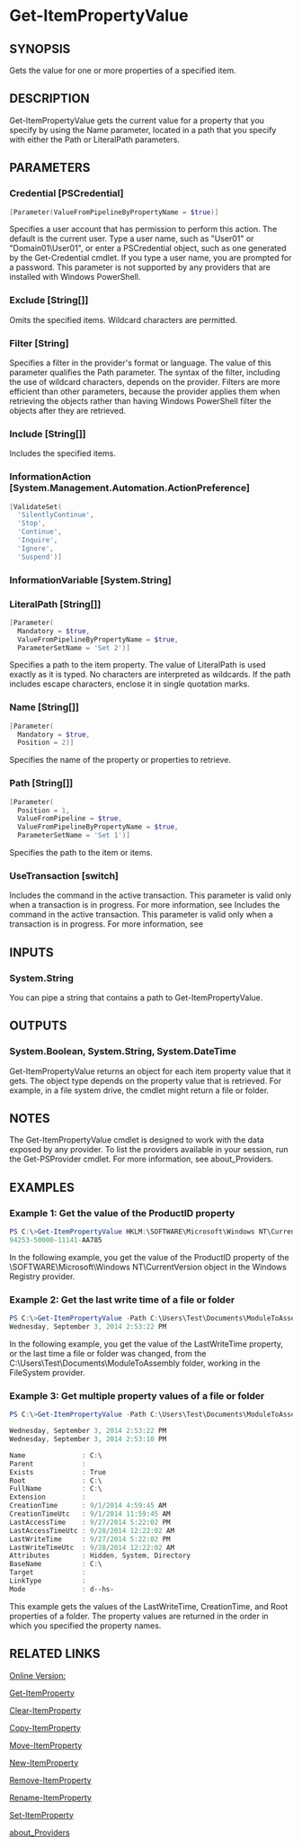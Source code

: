 ﻿# Get-ItemPropertyValue

## SYNOPSIS
Gets the value for one or more properties of a specified item.

## DESCRIPTION
Get-ItemPropertyValue gets the current value for a property that you specify by using the Name parameter, located in a path that you specify with either the Path or LiteralPath parameters.

## PARAMETERS

### Credential [PSCredential]

```powershell
[Parameter(ValueFromPipelineByPropertyName = $true)]
```

Specifies a user account that has permission to perform this action.
The default is the current user.
Type a user name, such as "User01" or "Domain01\User01", or enter a PSCredential object, such as one generated by the Get-Credential cmdlet.
If you type a user name, you are prompted for a password.
This parameter is not supported by any providers that are installed with Windows PowerShell.


### Exclude [String[]]

Omits the specified items.
Wildcard characters are permitted.


### Filter [String]

Specifies a filter in the provider's format or language.
The value of this parameter qualifies the Path parameter.
The syntax of the filter, including the use of wildcard characters, depends on the provider.
Filters are more efficient than other parameters, because the provider applies them when retrieving the objects rather than having Windows PowerShell filter the objects after they are retrieved.


### Include [String[]]

Includes the specified items.


### InformationAction [System.Management.Automation.ActionPreference]

```powershell
[ValidateSet(
  'SilentlyContinue',
  'Stop',
  'Continue',
  'Inquire',
  'Ignore',
  'Suspend')]
```




### InformationVariable [System.String]




### LiteralPath [String[]]

```powershell
[Parameter(
  Mandatory = $true,
  ValueFromPipelineByPropertyName = $true,
  ParameterSetName = 'Set 2')]
```

Specifies a path to the item property.
The value of LiteralPath is used exactly as it is typed.
No characters are interpreted as wildcards.
If the path includes escape characters, enclose it in single quotation marks.


### Name [String[]]

```powershell
[Parameter(
  Mandatory = $true,
  Position = 2)]
```

Specifies the name of the property or properties to retrieve.


### Path [String[]]

```powershell
[Parameter(
  Position = 1,
  ValueFromPipeline = $true,
  ValueFromPipelineByPropertyName = $true,
  ParameterSetName = 'Set 1')]
```

Specifies the path to the item or items.


### UseTransaction [switch]

Includes the command in the active transaction.
This parameter is valid only when a transaction is in progress.
For more information, see Includes the command in the active transaction.
This parameter is valid only when a transaction is in progress.
For more information, see



## INPUTS
### System.String

You can pipe a string that contains a path to Get-ItemPropertyValue.

## OUTPUTS
### System.Boolean, System.String, System.DateTime

Get-ItemPropertyValue returns an object for each item property value that it gets.
The object type depends on the property value that is retrieved.
For example, in a file system drive, the cmdlet might return a file or folder.

## NOTES
The Get-ItemPropertyValue cmdlet is designed to work with the data exposed by any provider.
To list the providers available in your session, run the Get-PSProvider cmdlet.
For more information, see about_Providers.

## EXAMPLES
### Example 1: Get the value of the ProductID property

```powershell
PS C:\>Get-ItemPropertyValue HKLM:\SOFTWARE\Microsoft\Windows NT\CurrentVersion -Name ProductID
94253-50000-11141-AA785

```
In the following example, you get the value of the ProductID property of the \SOFTWARE\Microsoft\Windows NT\CurrentVersion object in the Windows Registry provider.


### Example 2: Get the last write time of a file or folder

```powershell
PS C:\>Get-ItemPropertyValue -Path C:\Users\Test\Documents\ModuleToAssembly -Name LastWriteTime
Wednesday, September 3, 2014 2:53:22 PM

```
In the following example, you get the value of the LastWriteTime property, or the last time a file or folder was changed, from the C:\Users\Test\Documents\ModuleToAssembly folder, working in the FileSystem provider.


### Example 3: Get multiple property values of a file or folder

```powershell
PS C:\>Get-ItemPropertyValue -Path C:\Users\Test\Documents\ModuleToAssembly -Name LastWriteTime,CreationTime,Root

Wednesday, September 3, 2014 2:53:22 PM
Wednesday, September 3, 2014 2:53:10 PM

Name              : C:\
Parent            :
Exists            : True
Root              : C:\
FullName          : C:\
Extension         :
CreationTime      : 9/1/2014 4:59:45 AM
CreationTimeUtc   : 9/1/2014 11:59:45 AM
LastAccessTime    : 9/27/2014 5:22:02 PM
LastAccessTimeUtc : 9/28/2014 12:22:02 AM
LastWriteTime     : 9/27/2014 5:22:02 PM
LastWriteTimeUtc  : 9/28/2014 12:22:02 AM
Attributes        : Hidden, System, Directory
BaseName          : C:\
Target            :
LinkType          :
Mode              : d--hs-


```
This example gets the values of the LastWriteTime, CreationTime, and Root properties of a folder.
The property values are returned in the order in which you specified the property names.



## RELATED LINKS

[Online Version:](http://go.microsoft.com/fwlink/?LinkID=389281)

[Get-ItemProperty]()

[Clear-ItemProperty]()

[Copy-ItemProperty]()

[Move-ItemProperty]()

[New-ItemProperty]()

[Remove-ItemProperty]()

[Rename-ItemProperty]()

[Set-ItemProperty]()

[about_Providers]()

